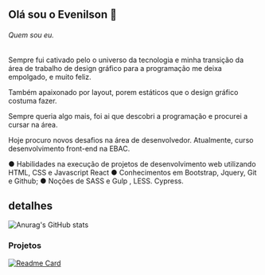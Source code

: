 ## Olá sou o Evenilson 👋
###### Quem sou eu.
Sempre fui cativado pelo o universo da tecnologia e minha transição da área de trabalho de design gráfico para a programação me deixa empolgado,
e muito feliz.

Também apaixonado por layout, porem estáticos que o design gráfico costuma fazer.

Sempre queria algo mais, foi ai que descobri a programação e procurei a cursar na área.

Hoje procuro novos desafios na área de desenvolvedor. Atualmente, curso desenvolvimento front-end na EBAC.

● Habilidades na execução de projetos de desenvolvimento web utilizando HTML, CSS e Javascript React
● Conhecimentos em Bootstrap, Jquery, Git e Github; 
● Noções de SASS e Gulp , LESS. Cypress.

## detalhes 
![Anurag's GitHub stats](https://github-readme-stats.vercel.app/api?username=evenilsonguerreiro&show_icons=true&theme=radical)

### Projetos
[![Readme Card](https://github-readme-stats.vercel.app/api/pin/?username=evenilsonguerreiro&repo=REPO_NAME)](https://github.com/YOUR_USERNAME/REPO_NAME)
